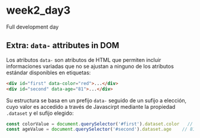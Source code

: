 # week2_day3
Full development day


## Extra: `data-` attributes in DOM
Los atributos `data-` son atributos de HTML que permiten incluir informaciones variadas que no se ajustan a ninguno de los atributos estándar disponibles en etiquetas:
````html
<div id="first" data-color="red">...</div>
<div id="second" data-age="81">...</div>
````
Su estructura se basa en un prefijo `data-` seguido de un sufijo a elección, cuyo valor es accedido a través de Javascirpt mediante la propiedad `.dataset` y el sufijo elegido:

````javascript
const colorValue = document.querySelector('#first').dataset.color   // red
const ageValue = document.querySelector('#second').dataset.age    // 81
````
